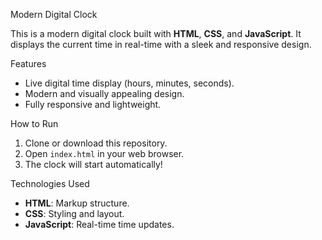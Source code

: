  Modern Digital Clock

This is a modern digital clock built with **HTML**, **CSS**, and **JavaScript**. It displays the current time in real-time with a sleek and responsive design.

 Features

- Live digital time display (hours, minutes, seconds).
- Modern and visually appealing design.
- Fully responsive and lightweight.

 How to Run

1. Clone or download this repository.
2. Open `index.html` in your web browser.
3. The clock will start automatically!

 Technologies Used

- **HTML**: Markup structure.
- **CSS**: Styling and layout.
- **JavaScript**: Real-time time updates.

